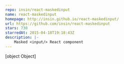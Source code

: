 ```yaml
---
repo: insin/react-maskedinput
name: react-maskedinput
homepage: http://insin.github.io/react-maskedinput/
url: https://github.com/insin/react-maskedinput
stars: 730
starredAt: 2015-04-18T19:18:43Z
description: |-
    Masked <input/> React component
---
```


[object Object]
